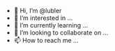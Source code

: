 - 👋 Hi, I’m @lubler
- 👀 I’m interested in ...
- 🌱 I’m currently learning ...
- 💞️ I’m looking to collaborate on ...
- 📫 How to reach me ...

<!---
lubler/lubler is a ✨ special ✨ repository because its `README.md` (this file) appears on your GitHub profile.
You can click the Preview link to take a look at your changes.
--->
